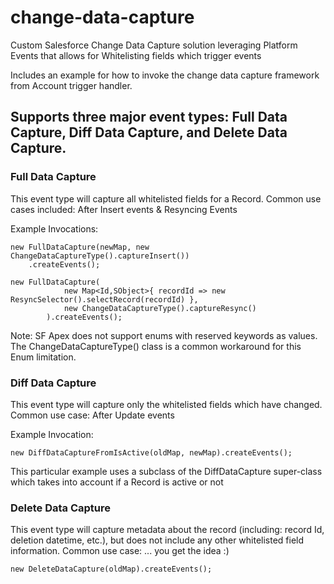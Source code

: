 # change-data-capture
Custom Salesforce Change Data Capture solution leveraging Platform Events that allows for Whitelisting fields which trigger events

Includes an example for how to invoke the change data capture framework from Account trigger handler.

## Supports three major event types: Full Data Capture, Diff Data Capture, and Delete Data Capture.
### Full Data Capture
This event type will capture all whitelisted fields for a Record. Common use cases included: After Insert events & Resyncing Events

Example Invocations: 
```
new FullDataCapture(newMap, new ChangeDataCaptureType().captureInsert())
    .createEvents();
```
```
new FullDataCapture(
            new Map<Id,SObject>{ recordId => new ResyncSelector().selectRecord(recordId) },
            new ChangeDataCaptureType().captureResync()
        ).createEvents();
```
Note: SF Apex does not support enums with reserved keywords as values. The ChangeDataCaptureType() class is a common workaround for this Enum limitation.

### Diff Data Capture
This event type will capture only the whitelisted fields which have changed. Common use case: After Update events

Example Invocation: 
```
new DiffDataCaptureFromIsActive(oldMap, newMap).createEvents();
```
This particular example uses a subclass of the DiffDataCapture super-class which takes into account if a Record is active or not

### Delete Data Capture
This event type will capture metadata about the record (including: record Id, deletion datetime, etc.), but does not include any other whitelisted field information. Common use case: ... you get the idea :) 
```
new DeleteDataCapture(oldMap).createEvents();
```
